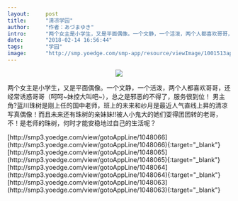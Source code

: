 ```yaml
---
layout:     post
title:      "清凉学园"
author:     "作者：あづまゆき"
intro:      "两个女主是小学生，又是平面偶像。一个文静，一个活泼，两个人都喜欢哥哥，还经常诱惑哥哥（呵呵~妹控大叫吧~），总之是邪恶的不得了，服务很到位！ 男主角?蓝川珠树是刚上任的国中老师，班上的未来和纱月是最近人气直线上昇的清凉写真偶像！而且未来还有珠树的亲妹妹!!被人小鬼大的她们耍得团团转的老哥，不！是老师的珠树，何时才能安稳地过自己的生活呢？"
date:       "2018-02-14 16:56:44"
tags:       "学园"
image:      "http://smp.yoedge.com/smp-app/resource/viewImage/1001513appline.png"
---
```

<div style="text-align: center">
<p><img src="http://smp.yoedge.com/smp-app/resource/viewImage/1001513appline.png"/></p>
</div>
<p class="post-meta">
<span>两个女主是小学生，又是平面偶像。一个文静，一个活泼，两个人都喜欢哥哥，还经常诱惑哥哥（呵呵~妹控大叫吧~），总之是邪恶的不得了，服务很到位！ 男主角?蓝川珠树是刚上任的国中老师，班上的未来和纱月是最近人气直线上昇的清凉写真偶像！而且未来还有珠树的亲妹妹!!被人小鬼大的她们耍得团团转的老哥，不！是老师的珠树，何时才能安稳地过自己的生活呢？</span>
</p>
[http://smp3.yoedge.com/view/gotoAppLine/1048066](http://smp3.yoedge.com/view/gotoAppLine/1048066){:target="_blank"}
[http://smp3.yoedge.com/view/gotoAppLine/1048065](http://smp3.yoedge.com/view/gotoAppLine/1048065){:target="_blank"}
[http://smp3.yoedge.com/view/gotoAppLine/1048064](http://smp3.yoedge.com/view/gotoAppLine/1048064){:target="_blank"}
[http://smp3.yoedge.com/view/gotoAppLine/1048063](http://smp3.yoedge.com/view/gotoAppLine/1048063){:target="_blank"}


